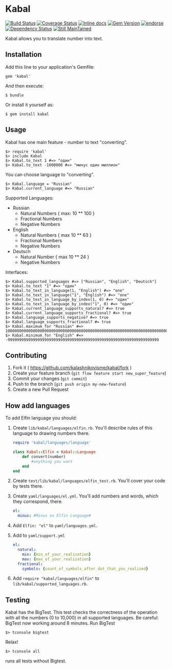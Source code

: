 # Kabal

[![Build Status](https://travis-ci.org/kalashnikovisme/kabal.svg?branch=master)](https://travis-ci.org/kalashnikovisme/kabal)
[![Coverage Status](https://coveralls.io/repos/kalashnikovisme/kabal/badge.png?branch=master)](https://coveralls.io/r/kalashnikovisme/kabal?branch=master)
[![Inline docs](http://inch-ci.org/github/kalashnikovisme/kabal.png)](http://inch-ci.org/github/kalashnikovisme/kabal)
[![Gem Version](https://badge.fury.io/rb/kabal.svg)](http://badge.fury.io/rb/kabal)
[![endorse](https://api.coderwall.com/kalashnikovisme/endorsecount.png)](https://coderwall.com/kalashnikovisme)
[![Dependency Status](https://gemnasium.com/kalashnikovisme/kabal.svg)](https://gemnasium.com/kalashnikovisme/kabal)
[![Still MainTained](http://stillmaintained.com/kalashnikovisme/kabal.png)](http://stillmaintained.com/kalashnikovisme/kabal)


Kabal allows you to translate number into text.

## Installation

Add this line to your application's Gemfile:

    gem 'kabal'

And then execute:

    $ bundle

Or install it yourself as:

    $ gem install kabal

## Usage

Kabal has one main feature - number to text "converting".

    $> require 'kabal'
    $> include Kabal
    $> Kabal.to_text 1 #=> "один"
    $> Kabal.to_text -1000000 #=> "минус один миллион"

You can choose language to "converting".

    $> Kabal.language = "Russian"
    $> Kabal.current_language #=> "Russian"

Supported Languages:

* Russian
    * Natural Numbers { max: 10 ** 100 }
    * Fractional Numbers
    * Negative Numbers
* English
    * Natural Numbers { max 10 ** 63 }
    * Fractional Numbers
    * Negative Numbers
* Deutsch
    * Natural Number { max 10 ** 24 }
    * Negative Numbers

Interfaces:

    $> Kabal.supported_languages #=> ["Russian", "English", "Deutsch"]
    $> Kabal.to_text "1" #=> "один"
    $> Kabal.to_text_in_language(1, "English") #=> "one"
    $> Kabal.to_text_in_language("1", "English") #=> "one"
    $> Kabal.to_text_in_language_by_index(1, 0) #=> "один"
    $> Kabal.to_text_in_language_by_index("1", 0) #=> "один"
    $> Kabal.current_language_supports_natural? #=> true
    $> Kabal.current_language_supports_fractional? #=> true
    $> Kabal.language_supports_negative? #=> true
    $> Kabal.language_supports_fractional? #= true
    $> Kabal.maximum_for "Russian" #=> 1000000000000000000000000000000000000000000000000000000000000000000000000000000000000000000000000000000
    $> Kabal.minimum_for "English" #=> -999999999999999999999999999999999999999999999999999999999999999999

## Contributing

1. Fork it ( https://github.com/kalashnikovisme/kabal/fork )
2. Create your feature branch (`git flow feature start new_super_feature`)
3. Commit your changes (`git commit`)
4. Push to the branch (`git push origin my-new-feature`)
5. Create a new Pull Request

## How add languages

To add Elfin language you should:

1. Create `lib/kabal/languages/elfin.rb`. You'll describe rules of this language to drawing numbers there.

    ```ruby
    require 'kabal/languages/language'

    class Kabal::Elfin < Kabal::Language
        def convert(number)
            #anything you want
        end
    end
    ```
2. Create `test/lib/kabal/languages/elfin_test.rb`. You'll cover your code by tests there.
3. Create `yaml/languages/el.yml`. You'll add numbers and words, which they correspond, there.

    ```yaml
    el:
      minus: #Minus on Elfin Language#
    ```
4. Add `Elfin: "el"` to `yaml/languages.yml`.
5. Add to `yaml/support.yml`

    ```yaml
    el:
      natural:
        min: {min_of_your_realization}
        max: {max_of_your_realization}
      fractional:
        symbols: {count_of_symbols_after_dot_that_you_realized}
    ```
6. Add `require "kabal/languages/elfin"` to `lib/kabal/supported_languages.rb`.

## Testing

Kabal has the BigTest. This test checks the correctness of the operation with all the numbers (0 to 10,000) in all supported languages.
Be careful: BigTest now working around 8 minutes.
Run BigTest

    $> tconsole bigtest

Relax!

    $> tconsole all

runs all tests without Bigtest.

